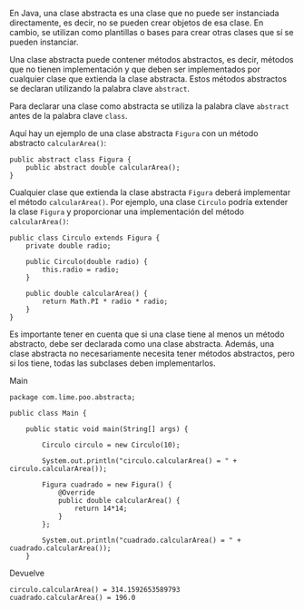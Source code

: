 En Java, una clase abstracta es una clase que no puede ser instanciada directamente, es decir, no se pueden crear objetos de esa clase. En cambio, se utilizan como plantillas o bases para crear otras clases que sí se pueden instanciar.

Una clase abstracta puede contener métodos abstractos, es decir, métodos que no tienen implementación y que deben ser implementados por cualquier clase que extienda la clase abstracta. Estos métodos abstractos se declaran utilizando la palabra clave `abstract`.

Para declarar una clase como abstracta se utiliza la palabra clave `abstract` antes de la palabra clave `class`.

Aquí hay un ejemplo de una clase abstracta `Figura` con un método abstracto `calcularArea()`:

```
public abstract class Figura {
    public abstract double calcularArea();
}
```

Cualquier clase que extienda la clase abstracta `Figura` deberá implementar el método `calcularArea()`. Por ejemplo, una clase `Circulo` podría extender la clase `Figura` y proporcionar una implementación del método `calcularArea()`:

```
public class Circulo extends Figura {
    private double radio;
    
    public Circulo(double radio) {
        this.radio = radio;
    }
    
    public double calcularArea() {
        return Math.PI * radio * radio;
    }
}
```

Es importante tener en cuenta que si una clase tiene al menos un método abstracto, debe ser declarada como una clase abstracta. Además, una clase abstracta no necesariamente necesita tener métodos abstractos, pero si los tiene, todas las subclases deben implementarlos.

Main

```
package com.lime.poo.abstracta;  
  
public class Main {  
  
    public static void main(String[] args) {  
  
        Circulo circulo = new Circulo(10);  
  
        System.out.println("circulo.calcularArea() = " + circulo.calcularArea());  
          
        Figura cuadrado = new Figura() {  
            @Override  
            public double calcularArea() {  
                return 14*14;  
            }  
        };  
  
        System.out.println("cuadrado.calcularArea() = " + cuadrado.calcularArea());  
    }  
```

Devuelve

```
circulo.calcularArea() = 314.1592653589793
cuadrado.calcularArea() = 196.0
```

